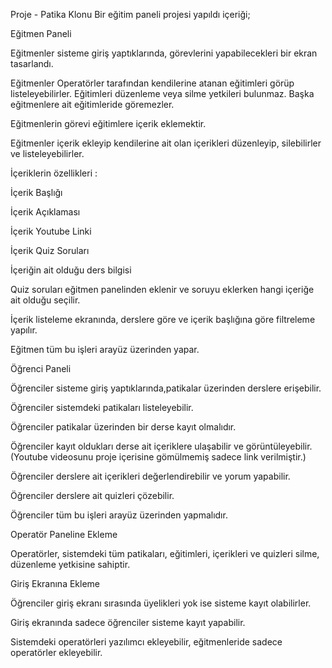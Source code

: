Proje - Patika Klonu
Bir eğitim paneli projesi yapıldı içeriği;

Eğitmen Paneli


Eğitmenler sisteme giriş yaptıklarında, görevlerini yapabilecekleri bir ekran tasarlandı.

Eğitmenler Operatörler tarafından kendilerine atanan eğitimleri görüp listeleyebilirler. Eğitimleri düzenleme veya silme yetkileri bulunmaz. Başka eğitmenlere ait eğitimleride göremezler.


Eğitmenlerin görevi eğitimlere içerik eklemektir.


Eğitmenler içerik ekleyip kendilerine ait olan içerikleri düzenleyip, silebilirler ve listeleyebilirler.


İçeriklerin özellikleri :


İçerik Başlığı


İçerik Açıklaması


İçerik Youtube Linki


İçerik Quiz Soruları


İçeriğin ait olduğu ders bilgisi


Quiz soruları eğitmen panelinden eklenir ve soruyu eklerken hangi içeriğe ait olduğu seçilir.


İçerik listeleme ekranında, derslere göre ve içerik başlığına göre filtreleme yapılır.


Eğitmen tüm bu işleri arayüz üzerinden yapar.


Öğrenci Paneli


Öğrenciler sisteme giriş yaptıklarında,patikalar üzerinden derslere erişebilir.



Öğrenciler sistemdeki patikaları listeleyebilir.


Öğrenciler patikalar üzerinden bir derse kayıt olmalıdır.


Öğrenciler kayıt oldukları derse ait içeriklere ulaşabilir ve görüntüleyebilir. (Youtube videosunu proje içerisine gömülmemiş sadece link verilmiştir.)


Öğrenciler derslere ait içerikleri değerlendirebilir ve yorum yapabilir.


Öğrenciler derslere ait quizleri çözebilir.


Öğrenciler tüm bu işleri arayüz üzerinden yapmalıdır.


Operatör Paneline Ekleme


Operatörler, sistemdeki tüm patikaları, eğitimleri, içerikleri ve quizleri silme, düzenleme yetkisine sahiptir.


Giriş Ekranına Ekleme


Öğrenciler giriş ekranı sırasında üyelikleri yok ise sisteme kayıt olabilirler.


Giriş ekranında sadece öğrenciler sisteme kayıt yapabilir.


Sistemdeki operatörleri yazılımcı ekleyebilir, eğitmenleride sadece operatörler ekleyebilir.
